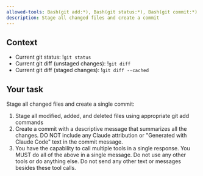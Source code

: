 ```yaml
---
allowed-tools: Bash(git add:*), Bash(git status:*), Bash(git commit:*)
description: Stage all changed files and create a commit
---
```


## Context

- Current git status: !`git status`
- Current git diff (unstaged changes): !`git diff`
- Current git diff (staged changes): !`git diff --cached`

## Your task

Stage all changed files and create a single commit:
1. Stage all modified, added, and deleted files using appropriate git add commands
2. Create a commit with a descriptive message that summarizes all the changes. DO NOT include any Claude attribution or "Generated with Claude Code" text in the commit message.
3. You have the capability to call multiple tools in a single response. You MUST do all of the above in a single message. Do not use any other tools or do anything else. Do not send any other text or messages besides these tool calls.
